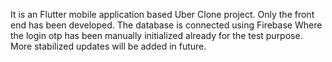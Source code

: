 It is an Flutter mobile application based Uber Clone project. Only the front end has been developed. The database is connected using Firebase Where the login otp has been manually initialized already for the test purpose. More stabilized updates will be added in future.
